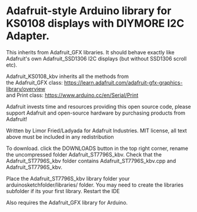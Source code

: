 # Adafruit-style Arduino library for KS0108 displays with DIYMORE I2C Adapter.

This inherits from Adafruit_GFX libraries.
It should behave exactly like Adafruit's own Adafruit_SSD1306 I2C displays (but without SSD1306 scroll etc).

Adafruit_KS0108_kbv inherits all the methods from  
the Adafruit_GFX class: https://learn.adafruit.com/adafruit-gfx-graphics-library/overview  
and Print class: https://www.arduino.cc/en/Serial/Print



Adafruit invests time and resources providing this open source code,
please support Adafruit and open-source hardware by purchasing
products from Adafruit!

Written by Limor Fried/Ladyada for Adafruit Industries.
MIT license, all text above must be included in any redistribution

To download. click the DOWNLOADS button in the top right corner, rename the uncompressed folder Adafruit_ST7796S_kbv. Check that the Adafruit_ST7796S_kbv folder contains Adafruit_ST7796S_kbv.cpp and Adafruit_ST7796S_kbv.

Place the Adafruit_ST7796S_kbv library folder your arduinosketchfolder/libraries/ folder. You may need to create the libraries subfolder if its your first library. Restart the IDE

Also requires the Adafruit_GFX library for Arduino.
